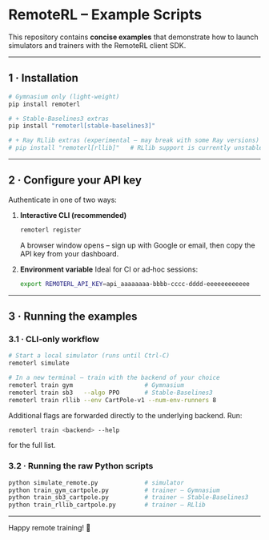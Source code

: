 # RemoteRL – Example Scripts

This repository contains **concise examples** that demonstrate how to launch simulators and trainers with the RemoteRL client SDK.

---

## 1 · Installation

```bash
# Gymnasium only (light‑weight)
pip install remoterl

# + Stable‑Baselines3 extras
pip install "remoterl[stable-baselines3]"

# + Ray RLlib extras (experimental – may break with some Ray versions)
# pip install "remoterl[rllib]"   # RLlib support is currently unstable
```

---

## 2 · Configure your API key

Authenticate in one of two ways:

1. **Interactive CLI (recommended)**

   ```bash
   remoterl register
   ```

   A browser window opens – sign up with Google or email, then copy the API key from your dashboard.

2. **Environment variable**
   Ideal for CI or ad‑hoc sessions:

   ```bash
   export REMOTERL_API_KEY=api_aaaaaaaa-bbbb-cccc-dddd-eeeeeeeeeeee
   ```

---

## 3 · Running the examples

### 3.1 · CLI‑only workflow

```bash
# Start a local simulator (runs until Ctrl‑C)
remoterl simulate

# In a new terminal – train with the backend of your choice
remoterl train gym                    # Gymnasium
remoterl train sb3   --algo PPO       # Stable‑Baselines3
remoterl train rllib --env CartPole-v1 --num-env-runners 8
```

Additional flags are forwarded directly to the underlying backend. Run:

```bash
remoterl train <backend> --help
```

for the full list.

### 3.2 · Running the raw Python scripts

```bash
python simulate_remote.py             # simulator
python train_gym_cartpole.py          # trainer – Gymnasium
python train_sb3_cartpole.py          # trainer – Stable‑Baselines3
python train_rllib_cartpole.py        # trainer – RLlib
```

---

Happy remote training! 🚀
